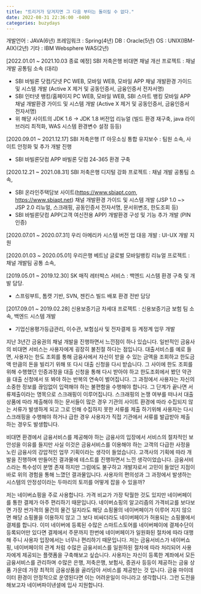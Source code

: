 ```yaml
---
title: "트리거가 당겨지면 그 다음 부터는 돌이킬 수 없다."
date: 2022-08-31 22:36:00 -0400
categories: buzydays
---
```


개발언어  : JAVA(6년)
프레임워크  : Spring(4년)
DB  : Oracle(5년)
OS : UNIX(IBM-AIX)(2년)
기타 : IBM Websphere WAS(2년) 


[2022.01.01 ~ 2021.10.03 종료 예정] SBI 저축은행 비대면 채널 개선 프로젝트 : 채널 개발 공통팀 소속 (대리)
- SBI 바빌론 닷컴/닷넷 PC WEB, 모바일 WEB, 모바일 APP 채널 개발환경 가이드 및 시스템 개발 (Active X 제거 및 공동인증서, 금융인증서 전자서명)
- SBI 인터넷 뱅킹/홈페이지 PC WEB, 모바일 WEB, SBI 스마트 뱅킹 모바일 APP 채널 개발환경 가이드 및 시스템 개발 (Active X 제거 및 공동인증서, 금융인증서 전자서명)
- 위 해당 사이트의 JDK 1.6 -> JDK 1.8 버전업 리뉴얼 (빌드 환경 재구축, java 라이브러리 최적화, WAS 시스템 환경변수 설정 등등)

[2020.09.01 ~ 2021.12.17] SBI 저축은행 IT 아웃소싱 통합 유지보수 : 팀원 소속, 사이트 안정화 및 추가 개발 진행
- SBI 바빌론닷컴 APP 바빌론 닷컴 24-365 환경 구축

[2020.12.21 ~ 2021.08.31] SBI 저축은행 디지털 강화 프로젝트 : 채널 개발 공통팀 소속, 
- SBI 온라인주택담보 사이트(https://www.sbiapt.com, https://www.sbiapt.net) 채널 개발환경 가이드 및 시스템 개발
  (JSP 1.0 ~> JSP 2.0 리뉴얼, 스크래핑, 공동인증서 전자서명, 문서위변조, 한도조회 등)
- SBI 바빌론닷컴 APP(고객 여신전용 APP) 개발환경 구성 및 기능 추가 개발 (PIN인증)

[2020.07.01 ~ 2020.07.31] 우리 아메리카 시스템 버전 업 대응 개발 : UI-UX 개발 지원

[2020.01.03 ~ 2020.05.01] 우리은행 베트남 글로벌 모바일뱅킹 리뉴얼 프로젝트 : 채널 개발팀 공통 소속,  

[2019.05.01 ~ 2019.12.30] SK 매직 레터박스 서비스 : 백엔드 시스템 환경 구축 및 개발 담당. 
- 스프링부트, 톰캣 기반, SVN, 젠킨스 빌드 배포 환경 전반 담당

[2017.09.01 ~ 2019.02.28] 신용보증기금 차세대 프로젝트 : 신용보증기금 보험 팀 소속, 백엔드 시스템 개발 
- 기업신용평가등급관리, 이수관, 보험심사 및 전자결제 등 계정계 업무 개발


지난 3년간 금융권의 채널 개발을 진행하면서 느낀점이 하나 있습니다. 일반적인 금융사의 비대면 서비스는 사용자에게 굉장히 불친절 하다는 점입니다. 대출서비스를 예로 들면, 사용자는 한도 조회를 통해 금융사에서 자신이 받을 수 있는 금액을 조회하고 한도금액 만큼의 돈을 빌리기 위해 또 다시 대출 신청을 다시 받습니다. 그 사이에 한도 조회를 위해 수행했던 인증과정을 대출 신청을 통해 다시 받아야 하고 한도조회에서 봤던 약관을 대출 신청에서 또 봐야 하는 반복의 연속이 벌어집니다. 그 과정에서 사용자는 자신의 소중한 정보를 끊임없이 입력해야 하는 불편함을 수행해야 합니다. 그 단계가 끝나면 서류제출이라는 명목으로 스크래핑이 이루어집니다. 스크래핑의  논쟁 여부를 떠나서 대출상품에 따라 제출해야 하는 문서들이 많은 경우 기관의 사이트 환경에 따라 수집되지 않는 서류가 발생하게 되고 그로 인해 수집하지 못한 서류를 제출 하기위해 사용자는 다시 스크래핑을 수행해야 하거나 급한 경우 사용자가 직접 기관에서 서류를 발급받아 제출 하는 경우도 발생합니다. 

비대면 환경에서 금융서비스를 제공해야 하는 금융사의 입장에서 서비스의 절차적인 보안성을 이유를 들지만 사실 이것은 금융서비스를 이용해야 하는 고객의 다급한 사정을 노린 금융사의 강압적인 업무 기획이라는 생각이 들었습니다. 고객사의 기획에 따라 개발을 진행하며 만들어진 결과물에 테스트를 진행하면서 느낀 생각이었습니다.  금융서비스라는 특수성이 분명 존재 하지만 그럼에도 불구하고 개발자로서 고민이 들었던 지점이 바로 위의 경험을 통해 느꼈던 결과물입니다. 사용자의 편의성과 그 과정에서 발생하는 시스템의 안정성이라는 두마리의 토끼를 어떻게 잡을 수 있을까? 

저는 네이버쇼핑을 주로 사용합니다. 가격 비교가 가장 탁월한 것도 있지만 네이버페이를 통한 결제가 아주 편리하기 때문입니다. 네이버쇼핑의 알고리즘의 가격비교를 보다보면 가장 싼가격의 물건의 물건 일지라도 해당 쇼핑몰의 네이버페이가 이루어 지지 않으면 해당 쇼핑몰을 이용하지 않고 그 보다 비싸더라도 네이버페이가 허용되는 쇼핑몰에서 결제를 합니다. 이미 네이버에 등록된 수많은 스마트스토어를 네이버페이에 결제수단이 등록되어만 있다면 결제에서 주문까지 한번에 네이버페이가 일원화된 절차에 따라 대행해 주니 사용자 입장에서는 너무나 편리하기 때문입니다. 저는 금융서비스가 네이버쇼핑, 네이버페이의 관계 처럼 수많은 금융서비스를 일원하된 절차에 따라 처리되어 사용자에게 제공되는 플랫폼을 구축해보고 싶습니다. 사용자는 자신이 등록한 계좌에서 모든 금융서비스를 관리하며 수많은 은행, 저축은행, 보험사, 증권사 등등이 제공하는 금융 상품 가운데 가장 최적의 금융상품을 골라담아 서비스를 제공받는 것 입니다. 금융 마이데이터 환경이 안정적으로 운영된다면 이는 어려운일이 아니라고 생각합니다. 그런 도전을 해보고자 네이버파이낸셜에 입사 지원합니다.
